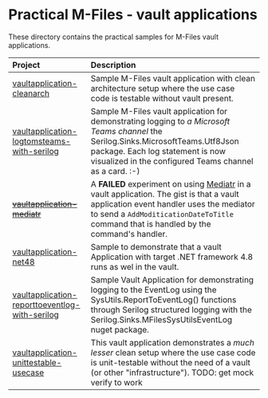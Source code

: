 # Practical M-Files - vault applications

These directory contains the practical samples for M-Files vault applications.

|Project|Description|
|:---|:---|
| [vaultapplication-cleanarch](../../../../tree/main/src/vaultapplication/vaultapplication-cleanarch)  | Sample M-Files vault application with clean architecture setup where the use case code is testable without vault present. |
| [vaultapplication-logtomsteams-with-serilog](../../../../tree/main/src/vaultapplication/vaultapplication-logtomsteams-with-serilog) | Sample M-Files vault application for demonstrating logging to *a Microsoft Teams channel* the Serilog.Sinks.MicrosoftTeams.Utf8Json package. Each log statement is now visualized in the configured Teams channel as a card. :-) |
| ~~[vaultapplication-mediatr](../../../../tree/main/src/vaultapplication/vaultapplication-mediatr)~~ | A **FAILED** experiment on using [Mediatr](https://github.com/jbogard/MediatR) in a vault application. The gist is that a vault application event handler uses the mediator to send a `AddModiticationDateToTitle` command that is handled by the command's handler. |
| [vaultapplication-net48](../../../../tree/main/src/vaultapplication/vaultapplication-net48) | Sample to demonstrate that a vault Application with target .NET framework 4.8 runs as wel in the vault. |
| [vaultapplication-reporttoeventlog-with-serilog](../../../../tree/main/src/vaultapplication/vaultapplication-reporttoeventlog-with-serilog) | Sample Vault Application for demonstrating logging to the EventLog using the SysUtils.ReportToEventLog() functions through Serilog structured logging with the Serilog.Sinks.MFilesSysUtilsEventLog nuget package. |
| [vaultapplication-unittestable-usecase](../../../../tree/main/src/vaultapplication/vaultapplication-unittestable-usecase)  | This vault application demonstrates a *much lesser* clean setup where the use case code is unit-testable without the need of a vault (or other "infrastructure"). TODO: get mock verify to work |



